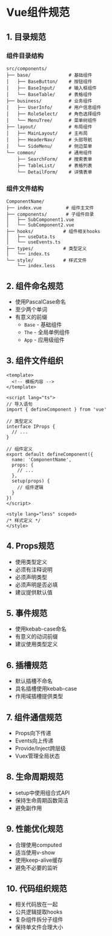# Vue组件规范

## 1. 目录规范

### 组件目录结构
```
src/components/
├── base/              # 基础组件
│   ├── BaseButton/    # 按钮组件
│   ├── BaseInput/     # 输入框组件
│   └── BaseTable/     # 表格组件
├── business/          # 业务组件
│   ├── UserInfo/      # 用户信息组件
│   ├── RoleSelect/    # 角色选择组件
│   └── MenuTree/      # 菜单树组件
├── layout/            # 布局组件
│   ├── MainLayout/    # 主布局
│   ├── HeaderNav/     # 头部导航
│   └── SideMenu/      # 侧边菜单
└── common/            # 通用组件
    ├── SearchForm/    # 搜索表单
    ├── TableList/     # 表格列表
    └── DetailForm/    # 详情表单
```

### 组件文件结构
```
ComponentName/
├── index.vue         # 组件主文件
├── components/       # 子组件目录
│   ├── SubComponent1.vue
│   └── SubComponent2.vue
├── hooks/           # 组件相关hooks
│   ├── useData.ts
│   └── useEvents.ts
├── types/           # 类型定义
│   └── index.ts
└── style/           # 样式文件
    └── index.less
```

## 2. 组件命名规范
- 使用PascalCase命名
- 至少两个单词
- 有意义的前缀
  - `Base` - 基础组件
  - `The` - 全局单例组件
  - `App` - 应用级组件

## 3. 组件文件组织
```vue
<template>
  <!-- 模板内容 -->
</template>

<script lang="ts">
// 导入语句
import { defineComponent } from 'vue'

// 类型定义
interface IProps {
  // ...
}

// 组件定义
export default defineComponent({
  name: 'ComponentName',
  props: {
    // ...
  },
  setup(props) {
    // 组件逻辑
  }
})
</script>

<style lang="less" scoped>
/* 样式定义 */
</style>
```

## 4. Props规范
- 使用类型定义
- 必须有注释说明
- 必须声明类型
- 必须声明是否必填
- 建议提供默认值

## 5. 事件规范
- 使用kebab-case命名
- 有意义的动词前缀
- 建议使用类型定义

## 6. 插槽规范
- 默认插槽不命名
- 具名插槽使用kebab-case
- 作用域插槽提供类型

## 7. 组件通信规范
- Props向下传递
- Events向上传递
- Provide/Inject跨层级
- Vuex管理全局状态

## 8. 生命周期规范
- setup中使用组合式API
- 保持生命周期函数简洁
- 避免副作用

## 9. 性能优化规范
- 合理使用computed
- 适当使用v-show
- 使用keep-alive缓存
- 避免不必要的监听

## 10. 代码组织规范
- 相关代码放在一起
- 公共逻辑提取hooks
- 复杂组件拆分子组件
- 保持单文件合理大小 